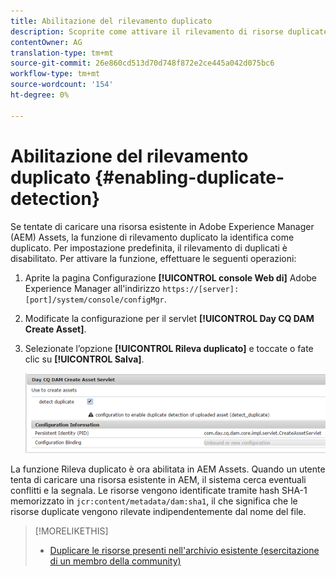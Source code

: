 ```yaml
---
title: Abilitazione del rilevamento duplicato
description: Scoprite come attivare il rilevamento di risorse duplicate in AEM.
contentOwner: AG
translation-type: tm+mt
source-git-commit: 26e860cd513d70d748f872e2ce445a042d075bc6
workflow-type: tm+mt
source-wordcount: '154'
ht-degree: 0%

---
```



# Abilitazione del rilevamento duplicato {#enabling-duplicate-detection}

Se tentate di caricare una risorsa esistente in Adobe Experience Manager (AEM) Assets, la funzione di rilevamento duplicato la identifica come duplicato. Per impostazione predefinita, il rilevamento di duplicati è disabilitato. Per attivare la funzione, effettuare le seguenti operazioni:

1. Aprite la pagina Configurazione **[!UICONTROL console Web di]** Adobe Experience Manager all&#39;indirizzo `https://[server]:[port]/system/console/configMgr`.
1. Modificate la configurazione per il servlet **[!UICONTROL Day CQ DAM Create Asset]**.
1. Selezionate l’opzione **[!UICONTROL Rileva duplicato]** e toccate o fate clic su **[!UICONTROL Salva]**.

   ![Selezionate l’opzione Rileva duplicato nel servlet](assets/chlimage_1-377.png)

La funzione Rileva duplicato è ora abilitata in  AEM Assets. Quando un utente tenta di caricare una risorsa esistente in AEM, il sistema cerca eventuali conflitti e la segnala. Le risorse vengono identificate tramite hash SHA-1 memorizzato in `jcr:content/metadata/dam:sha1`, il che significa che le risorse duplicate vengono rilevate indipendentemente dal nome del file.

>[!MORELIKETHIS]
>
>* [Duplicare le risorse presenti nell&#39;archivio esistente (esercitazione di un membro della community)](https://experience-aem.blogspot.com/2019/06/aem-65-find-duplicate-assets-binaries-in-existing-repository.html)


